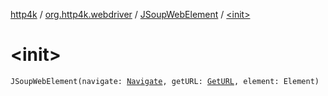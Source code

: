 [http4k](../../index.md) / [org.http4k.webdriver](../index.md) / [JSoupWebElement](index.md) / [&lt;init&gt;](./-init-.md)

# &lt;init&gt;

`JSoupWebElement(navigate: `[`Navigate`](../-navigate.md)`, getURL: `[`GetURL`](../-get-u-r-l.md)`, element: Element)`